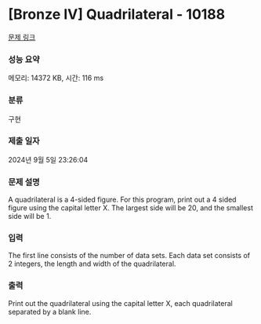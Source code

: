 # [Bronze IV] Quadrilateral - 10188 

[문제 링크](https://www.acmicpc.net/problem/10188) 

### 성능 요약

메모리: 14372 KB, 시간: 116 ms

### 분류

구현

### 제출 일자

2024년 9월 5일 23:26:04

### 문제 설명

<p>A quadrilateral is a 4-sided figure. For this program, print out a 4 sided figure using the capital letter X. The largest side will be 20, and the smallest side will be 1.</p>

### 입력 

 <p>The first line consists of the number of data sets. Each data set consists of 2 integers, the length and width of the quadrilateral.</p>

### 출력 

 <p>Print out the quadrilateral using the capital letter X, each quadrilateral separated by a blank line.</p>

